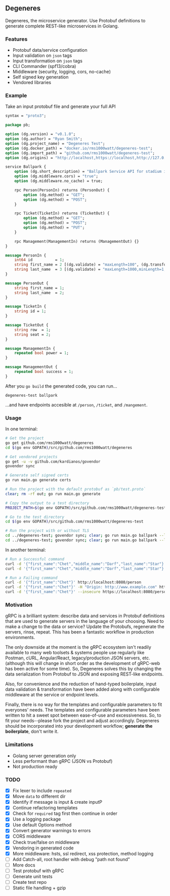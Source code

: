 ## Degeneres

Degeneres, the microservice generator. Use Protobuf definitions to generate complete REST-like microservices in Golang.

### Features

- Protobuf data/service configuration
- Input validation on `json` tags
- Input transformation on `json` tags
- CLI Commander (spf13/cobra)
- Middleware (security, logging, cors, no-cache)
- Self signed key generation
- Vendored libraries

### Example

Take an input protobuf file and generate your full API

```proto
syntax = "proto3";

package pb;

option (dg.version) = "v0.1.0";
option (dg.author) = "Ryan Smith";
option (dg.project_name) = "Degeneres Test";
option (dg.docker_path) = "docker.io/rms1000watt/degeneres-test";
option (dg.import_path) = "github.com/rms1000watt/degeneres-test";
option (dg.origins) = "http://localhost,https://localhost,http://127.0.0.1,https://127.0.0.1";

service Ballpark {
    option (dg.short_description) = "Ballpark Service API for stadium information";
    option (dg.middleware.cors) = "true";
    option (dg.middleware.no_cache) = true;

    rpc Person(PersonIn) returns (PersonOut) {
        option (dg.method) = "GET";
        option (dg.method) = "POST";
    }

    rpc Ticket(TicketIn) returns (TicketOut) {
        option (dg.method) = "GET";
        option (dg.method) = "POST";
        option (dg.method) = "PUT";
    }

    rpc Management(ManagementIn) returns (ManagementOut) {}
}

message PersonIn {
    int64 id          = 1;
    string first_name = 2 [(dg.validate) = "maxLength=100", (dg.transform) = "truncate=50"];
    string last_name  = 3 [(dg.validate) = "maxLength=1000,minLength=1,required", (dg.transform) = "truncate=50,hash"];
}

message PersonOut {
    string first_name = 1;
    string last_name  = 2;
}

message TicketIn {
    string id = 1;
}

message TicketOut {
    string row  = 1;
    string seat = 2;
}

message ManagementIn {
    repeated bool power = 1;
}

message ManagementOut {
    repeated bool success = 1;
}
```

After you `go build` the generated code, you can run...

```
degeneres-test ballpark
```

...and have endpoints accesible at `/person`, `/ticket`, and `/mangement`.

### Usage

In one terminal:

```bash
# Get the project
go get github.com/rms1000watt/degeneres
cd $(go env GOPATH)/src/github.com/rms1000watt/degeneres

# Get vendored projects
go get -u -v github.com/kardianos/govendor
govendor sync

# Generate self signed certs
go run main.go generate certs

# Run the project with the default protobuf as `pb/test.proto`
clear; rm -rf out; go run main.go generate

# Copy the output to a test directory
PROJECT_PATH=$(go env GOPATH)/src/github.com/rms1000watt/degeneres-test bash -c 'rm -rf $PROJECT_PATH && mkdir $PROJECT_PATH  && mkdir $PROJECT_PATH/certs && cp -r out/* $PROJECT_PATH && cp -r certs/* $PROJECT_PATH/certs && cp out/.gitignore $PROJECT_PATH/'

# Go to the test directory
cd $(go env GOPATH)/src/github.com/rms1000watt/degeneres-test

# Run the project with or without TLS
cd ../degeneres-test; govendor sync; clear; go run main.go ballpark --log-level debug
cd ../degeneres-test; govendor sync; clear; go run main.go ballpark --log-level debug --certs-path ./certs --cert-name server.cer --key-name server.key
```

In another terminal:

```bash
# Run a Successful command
curl -d '{"first_name":"Chet","middle_name":"Darf","last_name":"Star"}' -H "Origin: http://www.example.com" -D - http://localhost:8080/person
curl -d '{"first_name":"Chet","middle_name":"Darf","last_name":"Star"}' -H "Origin: https://www.example.com" -D - --insecure https://localhost:8080/person

# Run a Failing command
curl -d '{"first_name":"Chet"}' http://localhost:8080/person
curl -d '{"first_name":"Chet"}' -H "Origin: http://www.example.com" http://localhost:8080/person
curl -d '{"first_name":"Chet"}' --insecure https://localhost:8080/person
```

### Motivation

gRPC is a brilliant system: describe data and services in Protobuf definitions that are used to generate servers in the language of your choosing. Need to make a change to the data or service? Update the Protobufs, regenerate the servers, rinse, repeat. This has been a fantastic workflow in production environments.

The only downside at the moment is the gRPC ecosystem isn't readily available to many web toolsets & systems people use regularly like Postman, cURL, Angular/React, legacy/production JSON servers, etc. (although this will change in short order as the development of gRPC-web has been active for some time). So, Degeneres solves this by changing the data serialization from Protobuf to JSON and exposing REST-like endpoints.

Also, for convenience and the reduction of hand-typed boilerplate, input data validation & transformation have been added along with configurable middleware at the service or endpoint levels.

Finally, there is no way for the templates and configurable parameters to fit everyones' needs. The templates and configurable parameters have been written to hit a sweet spot between ease-of-use and excessiveness. So, to fit your needs--please fork the project and adjust accordingly. Degeneres should be incorporated into your development workflow; **generate the boilerplate**, don't write it.

### Limitations

- Golang server generation only
- Less performant than gRPC (JSON vs Protobuf)
- Not production ready

### TODO

- [x] Fix lexer to include `repeated`
- [x] Move `data` to different dir
- [x] Identify if message is input & create inputP
- [x] Continue refactoring templates
- [x] Check for `required` tag first then continue in order
- [x] Use a logging package
- [x] Use default Options method
- [x] Convert generator warnings to errors
- [x] CORS middleware
- [x] Check true/false on middleware
- [x] Vendoring in generated code
- [x] More middleware: hsts, ssl redirect, xss protection, method logging
- [ ] Add Catch-all, root handler with debug "path not found"
- [ ] More docs
- [ ] Test protobuf with gRPC
- [ ] Generate unit tests
- [ ] Create test repo
- [ ] Static file handling + gzip
